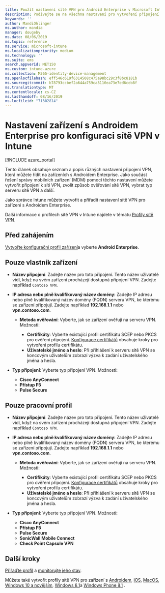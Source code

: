 ```yaml
---
title: Použít nastavení sítě VPN pro Android Enterprise v Microsoft Intune – Azure | Microsoft Docs
description: Podívejte se na všechna nastavení pro vytvoření připojení VPN na zařízeních s Androidem Enterprise v Microsoft Intune. Zadejte název připojení, IP adresu nebo plně kvalifikovaný název domény serveru VPN, vyberte, jak se uživatelé ověřují, a vyberte Citrix, SonicWall, Check Point kapsle a typy připojení Pulse Secure.
keywords: ''
author: MandiOhlinger
ms.author: mandia
manager: dougeby
ms.date: 08/06/2019
ms.topic: reference
ms.service: microsoft-intune
ms.localizationpriority: medium
ms.technology: ''
ms.suite: ems
search.appverid: MET150
ms.custom: intune-azure
ms.collection: M365-identity-device-management
ms.openlocfilehash: eff546c619f6314508c475a98bc29c3f8bc8181b
ms.sourcegitcommit: b78793ccbef2a644a759ca3110ea73e7ed6ceb8f
ms.translationtype: MT
ms.contentlocale: cs-CZ
ms.lasthandoff: 08/16/2019
ms.locfileid: "71302814"
---
```

# <a name="android-enterprise-device-settings-to-configure-vpn-in-intune"></a>Nastavení zařízení s Androidem Enterprise pro konfiguraci sítě VPN v Intune

[!INCLUDE [azure_portal](./includes/azure_portal.md)]

Tento článek obsahuje seznam a popis různých nastavení připojení VPN, která můžete řídit na zařízeních s Androidem Enterprise. Jako součást řešení správy mobilních zařízení (MDM) pomocí těchto nastavení můžete vytvořit připojení k síti VPN, zvolit způsob ověřování sítě VPN, vybrat typ serveru sítě VPN a další.

Jako správce Intune můžete vytvořit a přiřadit nastavení sítě VPN pro zařízení s Androidem Enterprise. 

Další informace o profilech sítě VPN v Intune najdete v tématu [Profily sítě VPN](vpn-settings-configure.md).

## <a name="before-you-begin"></a>Před zahájením

[Vytvořte konfigurační profil zařízení](vpn-settings-configure.md#create-a-device-profile)a vyberte **Android Enterprise**.

## <a name="device-owner-only"></a>Pouze vlastník zařízení

- **Název připojení**: Zadejte název pro toto připojení. Tento název uživatelé vidí, když na svém zařízení procházejí dostupná připojení VPN. Zadejte například `Contoso VPN`.
- **IP adresa nebo plně kvalifikovaný název domény**: Zadejte IP adresu nebo plně kvalifikovaný název domény (FQDN) serveru VPN, ke kterému se zařízení připojují. Zadejte například **192.168.1.1** nebo **vpn.contoso.com**.

  - **Metoda ověřování**: Vyberte, jak se zařízení ověřují na serveru VPN. Možnosti:
  
    - **Certifikáty**: Vyberte existující profil certifikátu SCEP nebo PKCS pro ověření připojení. [Konfigurace certifikátů](certificates-configure.md) obsahuje kroky pro vytvoření profilu certifikátu.
    - **Uživatelské jméno a heslo**: Při přihlášení k serveru sítě VPN se koncovým uživatelům zobrazí výzva k zadání uživatelského jména a hesla.

- **Typ připojení**: Vyberte typ připojení VPN. Možnosti:

  - **Cisco AnyConnect**
  - **Přístup F5**
  - **Pulse Secure**

## <a name="work-profile-only"></a>Pouze pracovní profil

- **Název připojení**: Zadejte název pro toto připojení. Tento název uživatelé vidí, když na svém zařízení procházejí dostupná připojení VPN. Zadejte například `Contoso VPN`.
- **IP adresa nebo plně kvalifikovaný název domény**: Zadejte IP adresu nebo plně kvalifikovaný název domény (FQDN) serveru VPN, ke kterému se zařízení připojují. Zadejte například **192.168.1.1** nebo **vpn.contoso.com**.

  - **Metoda ověřování**: Vyberte, jak se zařízení ověřují na serveru VPN. Možnosti:
  
    - **Certifikáty**: Vyberte existující profil certifikátu SCEP nebo PKCS pro ověření připojení. [Konfigurace certifikátů](certificates-configure.md) obsahuje kroky pro vytvoření profilu certifikátu.
    - **Uživatelské jméno a heslo**: Při přihlášení k serveru sítě VPN se koncovým uživatelům zobrazí výzva k zadání uživatelského jména a hesla.

- **Typ připojení**: Vyberte typ připojení VPN. Možnosti:

  - **Cisco AnyConnect**
  - **Přístup F5**
  - **Pulse Secure**
  - **SonicWall Mobile Connect**
  - **Check Point Capsule VPN**

## <a name="next-steps"></a>Další kroky

[Přiřaďte profil](device-profile-assign.md) a [monitorujte jeho stav](device-profile-monitor.md).

Můžete také vytvořit profily sítě VPN pro zařízení s [Androidem](vpn-settings-android.md), [iOS](vpn-settings-ios.md), [MacOS](vpn-settings-macos.md), [Windows 10 a novějším](vpn-settings-windows-10.md), [Windows 8.1](vpn-settings-windows-8-1.md)a [Windows Phone 8,1](vpn-settings-windows-phone-8-1.md) .
